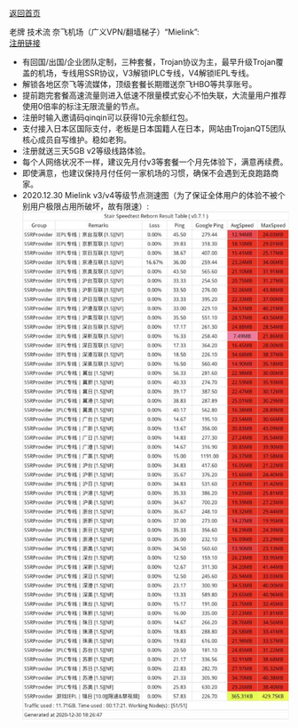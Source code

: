 [返回首页](https://quickvideosharing.github.io/QinYingNote)         

老牌 技术流 奈飞机场（广义VPN/翻墙梯子）“Mielink”:          
[注册链接](http://mielink-invite.com/register?aff=qinqin)          
* 有回国/出国/企业团队定制，三种套餐，Trojan协议为主，最早升级Trojan覆盖的机场，专线用SSR协议，V3解锁IPLC专线，V4解锁IEPL专线。               
* 解锁各地区奈飞等流媒体，顶级套餐长期赠送奈飞HBO等共享账号。      
* 提前跑完套餐高速流量则进入低速不限量模式安心不怕失联，大流量用户推荐使用0倍率的标注无限流量的节点。     
* 注册时输入邀请码qinqin可以获得10元余额红包。     
* 支付接入日本区国际支付，老板是日本国籍人在日本，网站由TrojanQT5团队核心成员自写维护。稳如老狗。       
* 注册就送三天5GB v2等级线路体验。      
* 每个人网络状况不一样，建议先月付v3等套餐一个月先体验下，满意再续费。    
* 即使满意，也建议保持月付任何一家机场的习惯，确保不会遇到无良跑路商家。            
* 2020.12.30 Mielink v3/v4等级节点测速图（为了保证全体用户的体验不被个别用户极限占用所破坏，故有限速）:                      
![](./1.jpg)      
